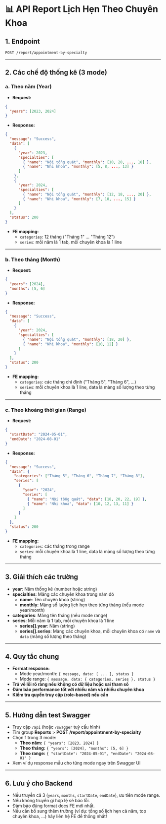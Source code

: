 # 📊 API Report Lịch Hẹn Theo Chuyên Khoa

## 1. Endpoint

```
POST /report/appointment-by-specialty
```

---

## 2. Các chế độ thống kê (3 mode)

### a. Theo năm (Year)

- **Request:**

```json
{
  "years": [2023, 2024]
}
```

- **Response:**

```json
{
  "message": "Success",
  "data": [
    {
      "year": 2023,
      "specialties": [
        { "name": "Nội tổng quát", "monthly": [10, 20, ..., 18] },
        { "name": "Nhi khoa", "monthly": [5, 8, ..., 13] }
      ]
    },
    {
      "year": 2024,
      "specialties": [
        { "name": "Nội tổng quát", "monthly": [12, 18, ..., 20] },
        { "name": "Nhi khoa", "monthly": [7, 10, ..., 15] }
      ]
    }
  ],
  "status": 200
}
```

- **FE mapping:**
  - `categories`: 12 tháng ("Tháng 1" ... "Tháng 12")
  - `series`: mỗi năm là 1 tab, mỗi chuyên khoa là 1 line

---

### b. Theo tháng (Month)

- **Request:**

```json
{
  "years": [2024],
  "months": [5, 6]
}
```

- **Response:**

```json
{
  "message": "Success",
  "data": [
    {
      "year": 2024,
      "specialties": [
        { "name": "Nội tổng quát", "monthly": [18, 20] },
        { "name": "Nhi khoa", "monthly": [10, 12] }
      ]
    }
  ],
  "status": 200
}
```

- **FE mapping:**
  - `categories`: các tháng chỉ định ("Tháng 5", "Tháng 6", ...)
  - `series`: mỗi chuyên khoa là 1 line, data là mảng số lượng theo từng tháng

---

### c. Theo khoảng thời gian (Range)

- **Request:**

```json
{
  "startDate": "2024-05-01",
  "endDate": "2024-08-01"
}
```

- **Response:**

```json
{
  "message": "Success",
  "data": {
    "categories": ["Tháng 5", "Tháng 6", "Tháng 7", "Tháng 8"],
    "series": [
      {
        "year": "2024",
        "series": [
          { "name": "Nội tổng quát", "data": [18, 20, 22, 19] },
          { "name": "Nhi khoa", "data": [10, 12, 13, 11] }
        ]
      }
    ]
  },
  "status": 200
}
```

- **FE mapping:**
  - `categories`: các tháng trong range
  - `series`: mỗi chuyên khoa là 1 line, data là mảng số lượng theo từng tháng

---

## 3. Giải thích các trường

- **year**: Năm thống kê (number hoặc string)
- **specialties**: Mảng các chuyên khoa trong năm đó
  - **name**: Tên chuyên khoa (string)
  - **monthly**: Mảng số lượng lịch hẹn theo từng tháng (nếu mode year/month)
- **categories**: Mảng tên tháng (nếu mode range)
- **series**: Mỗi năm là 1 tab, mỗi chuyên khoa là 1 line
  - **series[].year**: Năm (string)
  - **series[].series**: Mảng các chuyên khoa, mỗi chuyên khoa có `name` và `data` (mảng số lượng theo tháng)

---

## 4. Quy tắc chung

- **Format response:**
  - Mode year/month: `{ message, data: [ ... ], status }`
  - Mode range: `{ message, data: { categories, series }, status }`
- **Trả về lỗi rõ ràng nếu không có dữ liệu hoặc sai tham số**
- **Đảm bảo performance tốt với nhiều năm và nhiều chuyên khoa**
- **Kiểm tra quyền truy cập (role-based) nếu cần**

---

## 5. Hướng dẫn test Swagger

- Truy cập `/api` (hoặc `/swagger` tuỳ cấu hình)
- Tìm group **Reports** > **POST /report/appointment-by-specialty**
- Chọn 1 trong 3 mode:
  - **Theo năm:** `{ "years": [2023, 2024] }`
  - **Theo tháng:** `{ "years": [2024], "months": [5, 6] }`
  - **Theo range:** `{ "startDate": "2024-05-01", "endDate": "2024-08-01" }`
- Xem ví dụ response mẫu cho từng mode ngay trên Swagger UI

---

## 6. Lưu ý cho Backend

- Nếu truyền cả 3 (`years`, `months`, `startDate`, `endDate`), ưu tiên mode range.
- Nếu không truyền gì hợp lệ sẽ báo lỗi.
- Đảm bảo đúng format docs FE mới nhất.
- Nếu cần bổ sung thêm trường (ví dụ: tổng số lịch hẹn cả năm, top chuyên khoa, ...) hãy liên hệ FE để thống nhất!
